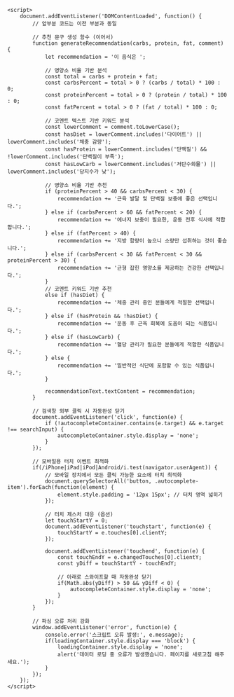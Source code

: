 <!DOCTYPE html>
<html lang="ko">
<head>
    <meta charset="UTF-8">
    <meta name="viewport" content="width=device-width, initial-scale=1.0">
    <title>Nutrition Scout - 영양정보 검색 도구</title>
    <!-- 스타일시트는 이전 코드에서 제공됨 -->
</head>
<body>
    <!-- HTML 구조는 이전 코드에서 제공됨 -->
    
    <script>
        document.addEventListener('DOMContentLoaded', function() {
            // 앞부분 코드는 이전 부분과 동일

            // 추천 문구 생성 함수 (이어서)
            function generateRecommendation(carbs, protein, fat, comment) {
                let recommendation = '이 음식은 ';
                
                // 영양소 비율 기반 분석
                const total = carbs + protein + fat;
                const carbsPercent = total > 0 ? (carbs / total) * 100 : 0;
                const proteinPercent = total > 0 ? (protein / total) * 100 : 0;
                const fatPercent = total > 0 ? (fat / total) * 100 : 0;
                
                // 코멘트 텍스트 기반 키워드 분석
                const lowerComment = comment.toLowerCase();
                const hasDiet = lowerComment.includes('다이어트') || lowerComment.includes('체중 감량');
                const hasProtein = lowerComment.includes('단백질') && !lowerComment.includes('단백질이 부족');
                const hasLowCarb = lowerComment.includes('저탄수화물') || lowerComment.includes('당지수가 낮');
                
                // 영양소 비율 기반 추천
                if (proteinPercent > 40 && carbsPercent < 30) {
                    recommendation += '근육 발달 및 단백질 보충에 좋은 선택입니다.';
                } else if (carbsPercent > 60 && fatPercent < 20) {
                    recommendation += '에너지 보충이 필요한, 운동 전후 식사에 적합합니다.';
                } else if (fatPercent > 40) {
                    recommendation += '지방 함량이 높으니 소량만 섭취하는 것이 좋습니다.';
                } else if (carbsPercent < 30 && fatPercent < 30 && proteinPercent > 30) {
                    recommendation += '균형 잡힌 영양소를 제공하는 건강한 선택입니다.';
                }
                // 코멘트 키워드 기반 추천
                else if (hasDiet) {
                    recommendation += '체중 관리 중인 분들에게 적절한 선택입니다.';
                } else if (hasProtein && !hasDiet) {
                    recommendation += '운동 후 근육 회복에 도움이 되는 식품입니다.';
                } else if (hasLowCarb) {
                    recommendation += '혈당 관리가 필요한 분들에게 적합한 식품입니다.';
                } else {
                    recommendation += '일반적인 식단에 포함할 수 있는 식품입니다.';
                }
                
                recommendationText.textContent = recommendation;
            }
            
            // 검색창 외부 클릭 시 자동완성 닫기
            document.addEventListener('click', function(e) {
                if (!autocompleteContainer.contains(e.target) && e.target !== searchInput) {
                    autocompleteContainer.style.display = 'none';
                }
            });

            // 모바일용 터치 이벤트 최적화
            if(/iPhone|iPad|iPod|Android/i.test(navigator.userAgent)) {
                // 모바일 장치에서 모든 클릭 가능한 요소에 터치 최적화
                document.querySelectorAll('button, .autocomplete-item').forEach(function(element) {
                    element.style.padding = '12px 15px'; // 터치 영역 넓히기
                });
                
                // 터치 제스처 대응 (옵션)
                let touchStartY = 0;
                document.addEventListener('touchstart', function(e) {
                    touchStartY = e.touches[0].clientY;
                });
                
                document.addEventListener('touchend', function(e) {
                    const touchEndY = e.changedTouches[0].clientY;
                    const yDiff = touchStartY - touchEndY;
                    
                    // 아래로 스와이프할 때 자동완성 닫기
                    if(Math.abs(yDiff) > 50 && yDiff < 0) {
                        autocompleteContainer.style.display = 'none';
                    }
                });
            }

            // 파싱 오류 처리 강화
            window.addEventListener('error', function(e) {
                console.error('스크립트 오류 발생:', e.message);
                if(loadingContainer.style.display === 'block') {
                    loadingContainer.style.display = 'none';
                    alert('데이터 로딩 중 오류가 발생했습니다. 페이지를 새로고침 해주세요.');
                }
            });
        });
    </script>
</body>
</html>
